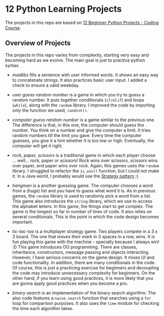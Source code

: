 # 12 Python Learning Projects
The projects in this repo are based on [12 Beginner Python Projects - Coding Course](https://www.youtube.com/watch?v=8ext9G7xspg).

## Overview of Projects

The projects in this repo varies from complexity, starting very easy and becoming hard as we evolve. The main goal is just to practice python syntax.

- _madlibs_ fills a sentence with user informed words. It shows an easy way to concatenate strings. It also practices basic user input. I added a check to ensure a valid weekday.

- _user guess random number_ is a game in which you try to guess a random number. It puts together conditionals (`if/elif`) and loops (`while`), along with the `random` library. I improved the code by importing only the function we used, `randint()`.

- _computer guess random number_ is a game similar to the previous one. The difference is that, in this one, the computer should guess the number. You think on a number and give the computer a limit. It tries random numbers till the limit you gave. Every time the computer guesses, you give it a hint whether it is too low or high. Eventually, the computer will get it right.

- _rock, paper, scissors_ is a traditional game in which each player choose ... well... rock, paper or scissors! Rock wins over scissors, scissors wins over paper, and paper wins over rock. Again, this games uses the `random` library. I struggled to refactor the `is_win()` function, but I could not make it. In a Java world, I probably would use the [Strategy pattern](https://github.com/gabrielcostasilva/dp-strategy.git) ;)

- _hangman_ is a another guessing game. The computer chooses a word from a (huge) list and you have to guess what word it is. As in previous games, the `random` library is used to randomly pick a word from a list. This game also introduces the `string` library, which we use to access the alphabet letters. In this game, the things start to get complex. The game is the longest so far in number of lines of code. It also relies on several conditionals. This is the point in which the code design becomes important.

- _tic-tac-toe_ is a multiplayer strategy game. Two players compete in a 3 x 3 board. The one that _leaves their mark_ in 3 spaces in a row, wins. It is fun playing this game with the machine - specially because I always win! :D This game introduces OO programming. There are classes, inheritance, constructors, message passing and objects interacting. However, I have serious concerns on the game design. It mixes UI and code functionality. In addition, there are many conditionals in the code. Of course, this is just a practicing exercise for beginners and decoupling the code may introduce unnecessary complexity for beginners. On the other hand, if you learn using good practices, it is more likely that you are gonna apply good practices when you become a pro.

- _binary search_ is an implementation of the binary search algorithm. The also code features a `naive_search` function that searches using a `for` loop for comparison purposes. It also uses the `time` module for checking the time each algorithm takes. 